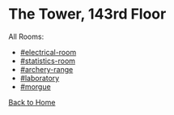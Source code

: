 # The Tower, 143rd Floor

All Rooms:
* [#electrical-room](https://sonic4999.github.io/PD-Season-1-Archive/143rdFloor/Danganronpa_%20Prospective%20Despair%20-%20The%20Tower%2C%20143rd%20Floor%20(KG)%20-%20electrical-room%20%5B800757142453878804%5D.html)
* [#statistics-room](https://sonic4999.github.io/PD-Season-1-Archive/143rdFloor/Danganronpa_%20Prospective%20Despair%20-%20The%20Tower%2C%20143rd%20Floor%20(KG)%20-%20statistics-room%20%5B800755582302421033%5D.html)
* [#archery-range](https://sonic4999.github.io/PD-Season-1-Archive/143rdFloor/Danganronpa_%20Prospective%20Despair%20-%20The%20Tower%2C%20143rd%20Floor%20(KG)%20-%20archery-range%20%5B800756698397540352%5D.html)
* [#laboratory](https://sonic4999.github.io/PD-Season-1-Archive/143rdFloor/Danganronpa_%20Prospective%20Despair%20-%20The%20Tower%2C%20143rd%20Floor%20(KG)%20-%20laboratory%20%5B800755299405135942%5D.html)
* [#morgue](https://sonic4999.github.io/PD-Season-1-Archive/143rdFloor/Danganronpa_%20Prospective%20Despair%20-%20The%20Tower%2C%20143rd%20Floor%20(KG)%20-%20morgue%20%5B800756477756571648%5D.html)

[Back to Home](https://sonic4999.github.io/PD-Season-1-Archive/HOME)